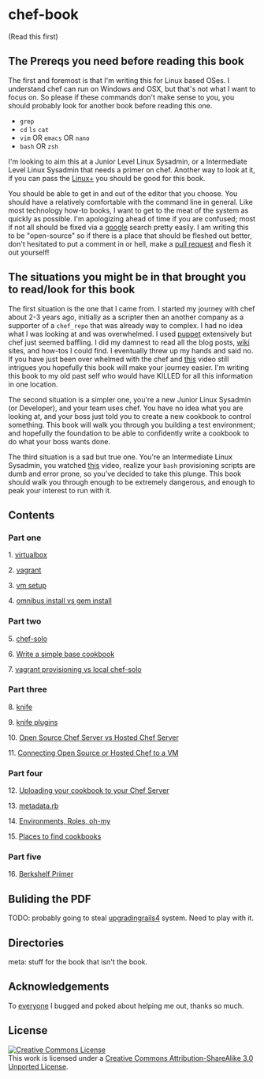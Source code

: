 # chef-book
(Read this first)

## The Prereqs you need before reading this book
The first and foremost is that I'm writing this for Linux based OSes. I understand chef can run on Windows and OSX, but that's not what I want to focus on.
So please if these commands don't make sense to you, you should probably look for another book before reading this one.

- `grep`
- `cd` `ls` `cat`
- `vim` OR `emacs` OR `nano`
- `bash` OR `zsh`

I'm looking to aim this at a Junior Level Linux Sysadmin, or a Intermediate Level Linux Sysadmin that needs a primer on chef. Another way to look at it, if you can pass the [Linux+](http://certification.comptia.org/getCertified/certifications/linux.aspx) you should be good for this book.

You should be able to get in and out of the editor that you choose. You should have a relatively comfortable with the command line in general.
Like most technology how-to books, I want to get to the meat of the system as quickly as possible. I'm apologizing ahead of time if you are confused; most if not all should be fixed via a [google](http://lmgtfy.com/) search pretty easily.
I am writing this to be "open-source" so if there is a place that should be fleshed out better, don't hesitated to put a comment in or hell, make a [pull request](https://github.com/jjasghar/chef-book/pulls) and flesh it out yourself!

## The situations you might be in that brought you to read/look for this book
The first situation is the one that I came from.  I started my journey with chef about 2-3 years ago, initially as a scripter then an another company as a supporter of a `chef_repo` that was already way to complex. I had no idea what I was looking at and was overwhelmed. I used [puppet](http://puppetlabs.com/) extensively but chef just seemed baffling. I did my damnest to read all the blog posts, [wiki](https://wiki.opscode.com/display/chef/Home) sites, and how-tos I could find. I eventually threw up my hands and said no. If you have just been over whelmed with the chef and [this](http://www.youtube.com/watch?v=UpHKVkLDBtU) video still intrigues you hopefully this book will make your journey easier. I'm writing this book to my old past self who would have KILLED for all this information in one location.

The second situation is a simpler one, you're a new Junior Linux Sysadmin (or Developer), and your team uses chef. You have no idea what you are looking at, and your boss just told you to create a new cookbook to control something. This book will walk you through you building a test environment; and hopefully the foundation to be able to confidently write a cookbook to do what your boss wants done.

The third situation is a sad but true one. You're an Intermediate Linux Sysadmin, you watched [this](http://www.youtube.com/watch?v=UpHKVkLDBtU) video, realize your `bash` provisioning scripts are dumb and error prone, so you've decided to take this plunge. This book should walk you through enough to be extremely dangerous, and enough to peak your interest to run with it.

## Contents

### Part one

1\. [virtualbox](part1/01-virtualbox.md)

2\. [vagrant](part1/02-vagrant.md)

3\. [vm setup](part1/03-vm-setup.md)

4\. [omnibus install vs gem install](part1/04-omnibus-install-vs-gem-install.md)

### Part two

5\. [chef-solo](part2/05-chef-solo.md)

6\. [Write a simple base cookbook](part2/06-write-simple-base-cookbook.md)

7\. [vagrant provisioning vs local chef-solo](part2/07-vagrant-provisioning-vs-local-chef-solo.md)

### Part three

8\. [knife](part3/08-knife.md)

9\. [knife plugins](part3/09-knife-plugins.md)

10\. [Open Source Chef Server vs Hosted Chef Server](part3/10-opensource-vs-hosted-chefserver.md)

11\. [Connecting Open Source or Hosted Chef to a VM](part3/11-connecting-node-to-chef-server.md)

### Part four

12\. [Uploading your cookbook to your Chef Server](part4/12-uploading-running-chef-client.md)

13\. [metadata.rb](part4/13-metadata.rb-primer.md)

14\. [Environments, Roles, oh-my](part4/14-environments-roles-oh-my.md)

15\. [Places to find cookbooks](part4/15-places-to-find-cookbooks.md)

### Part five

16\. [Berkshelf Primer](part5/16-berkshelf-primer.md)

## Buliding the PDF
TODO: probably going to steal [upgradingrails4](https://github.com/alindeman/upgradingtorails4) system. Need to play with it.

## Directories
meta: stuff for the book that isn't the book.

## Acknowledgements
To [everyone](meta/acknowledgements.md) I bugged and poked about helping me out, thanks so much.

## License
<a rel="license" href="http://creativecommons.org/licenses/by-sa/3.0/deed.en_US"><img alt="Creative Commons License" style="border-width:0" src="http://i.creativecommons.org/l/by-sa/3.0/88x31.png" /></a><br />This work is licensed under a <a rel="license" href="http://creativecommons.org/licenses/by-sa/3.0/deed.en_US">Creative Commons Attribution-ShareAlike 3.0 Unported License</a>.
